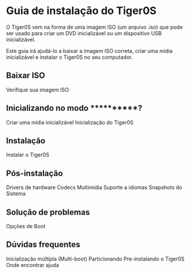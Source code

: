 # Guia de instalação do Tiger0S

O Tiger0S vem na forma de uma imagem ISO (um arquivo .iso) que pode ser usado para criar um DVD inicializável ou um dispositivo USB inicializável.

Este guia irá ajudá-lo a baixar a imagem ISO correta, criar uma mídia inicializável e instalar o Tiger0S no seu computador.

## Baixar ISO

Verifique sua imagem ISO

## Inicializando no modo **********?

Criar uma mídia inicializável
Inicialização do Tiger0S

## Instalação

Instalar o Tiger0S

## Pós-instalação

Drivers de hardware
Codecs Multimídia
Suporte a idiomas
Snapshots do Sistema

## Solução de problemas

Opções de Boot

## Dúvidas frequentes

Inicialização múltipla (Multi-boot)
Particionando
Pre-instalando o Tiger0S 
Onde encontrar ajuda
